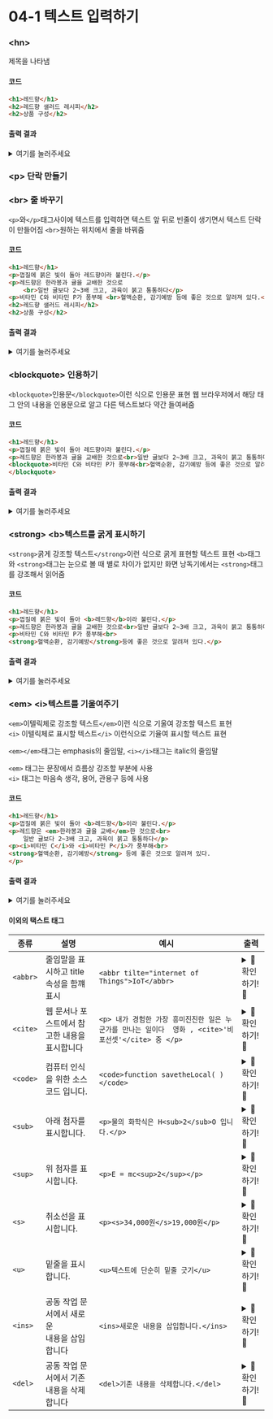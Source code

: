 # 04-1 텍스트 입력하기

### \<hn>
제목을 나타냄

#### 코드
```html
<h1>레드향</h1>
<h2>레드향 샐러드 레시피</h2>
<h2>상품 구성</h2>
```
#### 출력 결과
<details>
<summary>여기를 눌러주세요</summary>
<div>

***
<h1>레드향</h1>
<h2>레드향 샐러드 레시피</h2>
<h2>상품 구성</h2>

***
</div>
</details>

### \<p> 단락 만들기 
### \<br> 줄 바꾸기
```<p>```와```</p>```태그사이에 텍스트를 입력하면 텍스트 앞 뒤로 빈줄이 생기면서 텍스트 단락이 만들어짐
```<br>```원하는 위치에서 줄을 바꿔줌

#### 코드
```html
<h1>레드향</h1>
<p>껍질에 붉은 빛이 돌아 레드향이라 불린다.</p>
<p>레드향은 한라봉과 귤을 교배한 것으로
    <br>일반 귤보다 2~3배 크고, 과육이 붉고 통통하다</p>
<p>비타민 C와 비타민 P가 풍부해 <br>혈액순환, 감기예방 등에 좋은 것으로 알려져 있다.</p>
<h2>레드향 샐러드 레시피</h2>
<h2>상품 구성</h2>
```
#### 출력 결과
<details>
<summary>여기를 눌러주세요</summary>
<div>

***
<h1>레드향</h1>
<p>껍질에 붉은 빛이 돌아 레드향이라 불린다.</p>
<p>레드향은 한라봉과 귤을 교배한 것으로
    <br>일반 귤보다 2~3배 크고, 과육이 붉고 통통하다</p>
<p>비타민 C와 비타민 P가 풍부해 <br>혈액순환, 감기예방 등에 좋은 것으로 알려져 있다.</p>
<h2>레드향 샐러드 레시피</h2>
<h2>상품 구성</h2>

***
</div>
</details>

### \<blockquote> 인용하기
```<blockquote>```인용문```</blockquote>```이런 식으로 인용문 표현
웹 브라우저에서 해당 태그 안의 내용을 인용문으로 알고 다른 텍스트보다 약간 들여써줌
#### 코드
```html
<h1>레드향</h1>
<p>껍질에 붉은 빛이 돌아 레드향이라 불린다.</p>
<p>레드향은 한라봉과 귤을 교배한 것으로<br>일반 귤보다 2~3배 크고, 과육이 붉고 통통하다</p>
<blockquote>비타민 C와 비타민 P가 풍부해<br>혈액순환, 감기예방 등에 좋은 것으로 알려져 있다.
</blockquote>
```
#### 출력 결과
<details>
<summary>여기를 눌러주세요</summary>

<div>

***
<h1>레드향</h1>
<p>껍질에 붉은 빛이 돌아 레드향이라 불린다.</p>
<p>레드향은 한라봉과 귤을 교배한 것으로<br>일반 귤보다 2~3배 크고, 과육이 붉고 통통하다</p>
<blockquote>비타민 C와 비타민 P가 풍부해<br>혈액순환, 감기예방 등에 좋은 것으로 알려져 있다.
</blockquote>

***
</div>
</details>

### \<strong> \<b>텍스트를 굵게 표시하기
```<strong>```굵게 강조할 텍스트```</strong>```이런 식으로 굵게 표현할 텍스트 표현
```<b>```태그와 ```<strong>```태그는 눈으로 볼 때 별로 차이가 없지만 화면 낭독기에서는 ```<strong>```태그를 강조해서 읽어줌
#### 코드
```html
<h1>레드향</h1>
<p>껍질에 붉은 빛이 돌아 <b>레드향</b>이라 불린다.</p>
<p>레드향은 한라봉과 귤을 교배한 것으로<br>일반 귤보다 2~3배 크고, 과육이 붉고 통통하다</p>
<p>비타민 C와 비타민 P가 풍부해<br>
<strong>혈액순환, 감기예방</strong>등에 좋은 것으로 알려져 있다.</p>
```
#### 출력 결과

<details>
<summary>여기를 눌러주세요</summary>

<div>

***
<h1>레드향</h1>
<p>껍질에 붉은 빛이 돌아 <b>레드향</b>이라 불린다.</p>
<p>레드향은 한라봉과 귤을 교배한 것으로<br>일반 귤보다 2~3배 크고, 과육이 붉고 통통하다</p>
<p>비타민 C와 비타민 P가 풍부해<br>
<strong>혈액순환, 감기예방</strong> 등에 좋은 것으로 알려져 있다.</p>

***
</div>
</details>


### \<em> \<i>텍스트를 기울여주기
```<em>```이텔릭체로 강조할 텍스트```</em>```이런 식으로 기울여 강조할 텍스트 표현<br>
```<i>``` 이텔릭체로 표시할 텍스트```</i>``` 이런식으로 기율여 표시할 텍스트 표현<br>

```<em></em>```태그는 emphasis의 줄임말,  ```<i></i>```태그는 italic의 줄임말<br>

```<em>``` 태그는 문장에서 흐름상 강조할 부분에 사용<br>
```<i>``` 태그는 마음속 생각, 용어, 관용구 등에 사용<br>

#### 코드
```html
<h1>레드향</h1>
<p>껍질에 붉은 빛이 돌아 <b>레드향</b>이라 불린다.</p>
<p>레드향은 <em>한라봉과 귤을 교배</em>한 것으로<br>
    일반 귤보다 2~3배 크고, 과육이 붉고 통통하다</p>
<p><i>비타민 C</i>와 <i>비타민 P</i>가 풍부해<br>
<strong>혈액순환, 감기예방</strong> 등에 좋은 것으로 알려져 있다.
</p>
```
#### 출력 결과
<details>
<summary>여기를 눌러주세요</summary>

<div>

***
<h1>레드향</h1>
<p>껍질에 붉은 빛이 돌아 <b>레드향</b>이라 불린다.</p>
<p>레드향은 <em>한라봉과 귤을 교배</em>한 것으로<br>
    일반 귤보다 2~3배 크고, 과육이 붉고 통통하다</p>
<p><i>비타민 C</i>와 <i>비타민 P</i>가 풍부해<br>
<strong>혈액순환, 감기예방</strong> 등에 좋은 것으로 알려져 있다.
</p>

***
</div>
</details>

#### 이외의 택스트 태그

| 종류           | 설명                          | 예시                                                                          | 출력                                                                                                                                  |
|--------------|-----------------------------|-----------------------------------------------------------------------------|-------------------------------------------------------------------------------------------------------------------------------------|
| ```<abbr>``` | 줄임말을 표시하고 title 속성을 함꺠 표시   | ```<abbr tilte="internet of Things">IoT</abbr>```                           | <details><summary>🧐확인하기!🧐</summary> <div><abbr tilte="internet of Things">IoT</abbr></div></details>                              |
| ```<cite>``` | 웹 문서나 포스트에서 참고한 내용을 표시합니다   | ```<p> 내가 경험한 가장 흥미진진한 일은 누군가를 만나는 일이다  영화 , <cite>'비포선셋'</cite> 중 </p> ``` | <details><summary>🧐확인하기!🧐</summary> <div><p> 내가 경험한 가장 흥미진진한 일은 누군가를 만나는 일이다 <br> 영화 , <cite>'비포선셋'</cite> 중 </p></div></details> |
| ```<code>``` | 컴퓨터 인식을 위한 소스 코드 입니다.       | ```<code>function savetheLocal( )</code>```                                 | <details><summary>🧐확인하기!🧐</summary> <div> <p>그냥 코드에요</p> <code>function savetheLocal( )</code></div></details>                    |
| ```<sub>```  | 아래 첨자를 표시합니다.               | ```<p>물의 화학식은 H<sub>2</sub>O 입니다.</p>```                                    | <details><summary>🧐확인하기!🧐</summary> <div> <p>물의 화학식은 H<sub>2</sub>O 입니다.</p></div></details>                                      |
| ```<sup>```  | 위 첨자를 표시합니다.                | ```<p>E = mc<sup>2</sup></p>```                                             | <details><summary>🧐확인하기!🧐</summary> <div> <p>E = mc<sup>2</sup></p> </div></details>                                              |
| ```<s>```    | 취소선을 표시합니다.                 | ```<p><s>34,000원</s>19,000원</p>```                                          | <details><summary>🧐확인하기!🧐</summary> <div> <p><s>34,000원</s>19,000원</p> </div></details>                                           |
| ```<u>```    | 밑줄을 표시합니다.                  | ```<u>텍스트에 단순히 밑줄 긋기</u>```                                                 | <details><summary>🧐확인하기!🧐</summary> <div> <u>텍스트에 단순히 밑줄 긋기</u> </div></details>                                                  |
| ```<ins>```  | 공동 작업 문서에서 새로운<br>내용을 삽입합니다 | ```<ins>새로운 내용을 삽입합니다.</ins>```                                             | <details><summary>🧐확인하기!🧐</summary> <div> <ins>새로운 내용을 삽입합니다.</ins> </div></details>                                              |
| ```<del>```  | 공동 작업 문서에서 기존 <br>내용을 삭제합니다 | ```<del>기존 내용을 삭제합니다.</del>```                                              | <details><summary>🧐확인하기!🧐</summary> <div> <del>기존 내용을 삭제합니다.</del> </div></details>                                               |